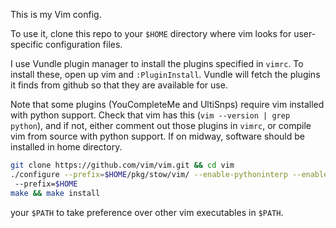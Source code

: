 This is my Vim config.

To use it, clone this repo to your `$HOME` directory where vim looks for user-specific configuration files.

I use Vundle plugin manager to install the plugins specified in `vimrc`. To install these, open up vim and `:PluginInstall`. Vundle will fetch the plugins it finds from github so that they are available for use.

Note that some plugins (YouCompleteMe and UltiSnps) require vim installed with python support. Check that vim has this (`vim --version | grep python`), and if not, either comment out those plugins in `vimrc`, or compile vim from source with python support. If on midway, software should be installed in home directory.

```bash
git clone https://github.com/vim/vim.git && cd vim
./configure --prefix=$HOME/pkg/stow/vim/ --enable-pythoninterp --enable-python3interp
 --prefix=$HOME
make && make install
```

your `$PATH` to take preference over other vim executables in `$PATH`.

